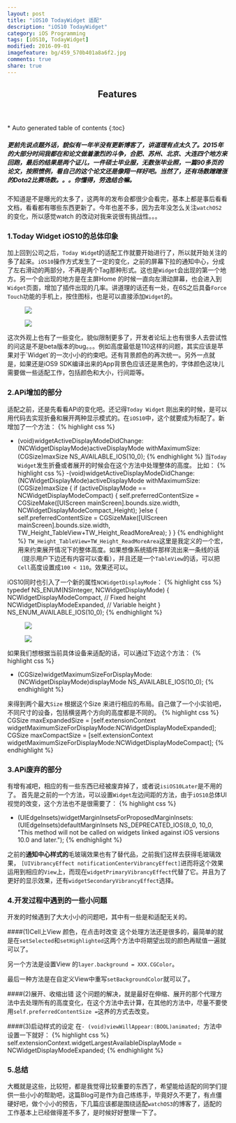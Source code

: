 ```yaml
---
layout: post
title: "iOS10 TodayWidget 适配"
description: "iOS10 TodayWidget"
category: iOS Programming
tags: [iOS10, TodayWidget]
modified: 2016-09-01
imagefeature: bg/459_570b401a8a6f2.jpg
comments: true
share: true
---
```


<section id="table-of-contents" class="toc">
<header>
<h1>Features</h1>
</header>
<div id="drawer" markdown="1">
*  Auto generated table of contents
{:toc}
</div>
</section><!-- /#table-of-contents -->

##### 更前先说点题外话，貌似有一年半没有更新博客了，讲道理有点太久了。2015年的大部分时间我都在和论文做着激烈的斗争，合肥、苏州、北京、大连四个地方来回跑，最后的结果是两个证儿，一件硕士毕业服，无数张毕业照，一篇90多页的论文，按照惯例，看自己的这个论文还是像翔一样好吧。当然了，还有场数蹭蹭涨的Dota2比赛场数。。。你懂得，劳逸结合嘛。

不知道是不是曝光的太多了，这两年的发布会都很少会看完，基本上都是事后看看文档，看看都有哪些东西更新了。今年也差不多，因为去年没怎么关注`watchOS2`的变化，所以感觉watch 的改动对我来说很有挑战性。。。

### 1.Today Widget iOS10的总体印象
加上回到公司之后，`Today Widge`t的适配工作就要开始进行了，所以就开始关注的多了起来。`iOS10`操作方式发生了一定的变化，之前的屏幕下拉的通知中心，分成了左右滑动的两部分，不再是两个Tag那种形式。这也是`Widget`会出现的第一个地方。另一个会出现的地方是在主屏Home 的时候一直向左滑动屏幕，也会进入到`Widget`页面，增加了插件出现的几率。讲道理的话还有一处，在6S之后具备`Force Touch`功能的手机上，按住图标，也是可以直接添加`Widget`的。
<figure>
<a href="{{ site.url }}/images/widgethome.jpg"><img src="{{ site.url }}/images/widgethome.jpg"></a>
</figure>
<figure>
<a href="{{ site.url }}/images/forcetouch.jpg"><img src="{{ site.url }}/images/forcetouch.jpg"></a>
</figure>
这次外观上也有了一些变化，貌似限制更多了，开发者论坛上也有很多人去尝试性的问这是不是beta版本的bug。。。例如高度最低是110这样的问题，其实应该是苹果对于`Widget`的一次小小的约束吧。还有背景颜色的再次统一。另外一点就是，如果还是iOS9 SDK编译出来的App背景色应该还是黑色的，字体颜色这块儿需要做一些适配工作，包括颜色和大小，行间距等。

### 2.APi增加的部分
适配之前，还是先看看APi的变化吧。还记得`Today Widget` 刚出来的时候，是可以用代码去实现折叠和展开两种显示模式的。在`iOS10`中，这个就要成为标配了。新增加了一个方法：
{% highlight css %}
- (void)widgetActiveDisplayModeDidChange:(NCWidgetDisplayMode)activeDisplayMode withMaximumSize:(CGSize)maxSize NS_AVAILABLE_IOS(10_0);
{% endhighlight %}
当`Today Widget`发生折叠或者展开的时候会在这个方法中处理整体的高度。
比如：
{% highlight css %}
-(void)widgetActiveDisplayModeDidChange:(NCWidgetDisplayMode)activeDisplayMode withMaximumSize:(CGSize)maxSize
{
    if (activeDisplayMode == NCWidgetDisplayModeCompact) {
        self.preferredContentSize = CGSizeMake([UIScreen mainScreen].bounds.size.width, NCWidgetDisplayModeCompact_Height);
    }else
    {
        self.preferredContentSize = CGSizeMake([UIScreen mainScreen].bounds.size.width, TW_Height_TableView+TW_Height_ReadMoreArea);
    }
}
{% endhighlight %}
`TW_Height_TableView+TW_Height_ReadMoreArea`这里是我定义的一个宏，用来约束展开情况下的整体高度。如果想像系统插件那样流出来一条线的话（提示用户下边还有内容可以查看），并且还是一个`TableView`的话，可以把`Cell`高度设置成`100 < 110`。效果还可以。

iOS10同时也引入了一个新的属性`NCWidgetDisplayMode`：
{% highlight css %}
typedef NS_ENUM(NSInteger, NCWidgetDisplayMode) {
    NCWidgetDisplayModeCompact, // Fixed height
    NCWidgetDisplayModeExpanded, // Variable height
} NS_ENUM_AVAILABLE_IOS(10_0);
{% endhighlight %}

<figure>
<a href="{{ site.url }}/images/showless.png"><img src="{{ site.url }}/images/showless.png"></a>
</figure>
<figure>
<a href="{{ site.url }}/images/showmore.png"><img src="{{ site.url }}/images/showmore.png"></a>
</figure>

如果我们想根据当前具体设备来适配的话，可以通过下边这个方法：
{% highlight css %}
- (CGSize)widgetMaximumSizeForDisplayMode:(NCWidgetDisplayMode)displayMode NS_AVAILABLE_IOS(10_0);
{% endhighlight %}

来得到两个最大`Size` 根据这个Size 来进行相应的布局。自己做了一个小实验吧，不同尺寸的设备，包括横竖两个方向的高度都是不同的。
{% highlight css %}
CGSize maxExpandedSize = [self.extensionContext widgetMaximumSizeForDisplayMode:NCWidgetDisplayModeExpanded];
CGSize maxCompactSize = [self.extensionContext widgetMaximumSizeForDisplayMode:NCWidgetDisplayModeCompact];
{% endhighlight %}

### 3.APi废弃的部分
有增有减吧，相应的有一些东西已经被废弃掉了，或者说`isiOS10Later`是不用的了。
首先是之前的一个方法，可以设置`Widget`左边间距的方法，由于`iOS10`总体UI视觉的改变，这个方法也不是很需要了：
{% highlight css %}
- (UIEdgeInsets)widgetMarginInsetsForProposedMarginInsets:(UIEdgeInsets)defaultMarginInsets NS_DEPRECATED_IOS(8_0, 10_0, "This method will not be called on widgets linked against iOS versions 10.0 and later.");
{% endhighlight %}

之前的**通知中心样式的**毛玻璃效果也有了替代品，之前我们这样去获得毛玻璃效果，
`[UIVibrancyEffect notificationCenterVibrancyEffect]`进而将这个效果运用到相应的`View`上，而现在`widgetPrimaryVibrancyEffect`代替了它。并且为了更好的显示效果，还有`widgetSecondaryVibrancyEffect`选择。

### 4.开发过程中遇到的一些小问题
开发的时候遇到了大大小小的问题吧，其中有一些是和适配无关的。

####(1)Cell上View 颜色，在点击时改变
这个处理方法还是很多的，最简单的就是在`setSelected`和`setHighlighted`这两个方法中将期望出现的颜色再赋值一遍就可以了。

另一个方法是设置View 的`layer.background = XXX.CGColor`。

最后一种方法是在自定义View中重写`setBackgroundColor`就可以了。

####(2)展开、收缩出错
这个问题的解决，就是最好在伸缩、展开的那个代理方法中去处理所有的高度变化，在这个方法中去计算，在其他的方法中，尽量不要使用`self.preferredContentSize =`这养的方式去改变。

####(3)启动样式的设定
在`- (void)viewWillAppear:(BOOL)animated; `方法中设置一下就好：
{% highlight css %}
self.extensionContext.widgetLargestAvailableDisplayMode = NCWidgetDisplayModeExpanded;
{% endhighlight %}

### 5.总结
大概就是这些，比较短，都是我觉得比较重要的东西了，希望能给适配的同学们提供一些小小的帮助吧，这篇Blog可是作为自己练练手，毕竟好久不更了，有点僵硬好吧，做个小小的预告，下几篇应该都是围绕适配`watchOS3`的博客了，适配的工作基本上已经做得差不多了，是时候好好整理一下了。
